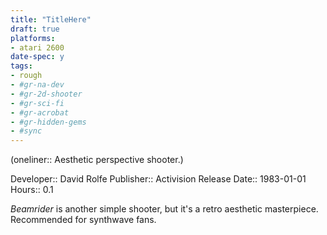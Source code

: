 ```yaml
---
title: "TitleHere"
draft: true
platforms:
- atari 2600
date-spec: y
tags:
- rough
- #gr-na-dev 
- #gr-2d-shooter 
- #gr-sci-fi 
- #gr-acrobat 
- #gr-hidden-gems 
- #sync
---
```


(oneliner:: Aesthetic perspective shooter.)

Developer:: David Rolfe
Publisher:: Activision
Release Date:: 1983-01-01
Hours:: 0.1

*Beamrider* is another simple shooter, but it's a retro aesthetic masterpiece. Recommended for synthwave fans.